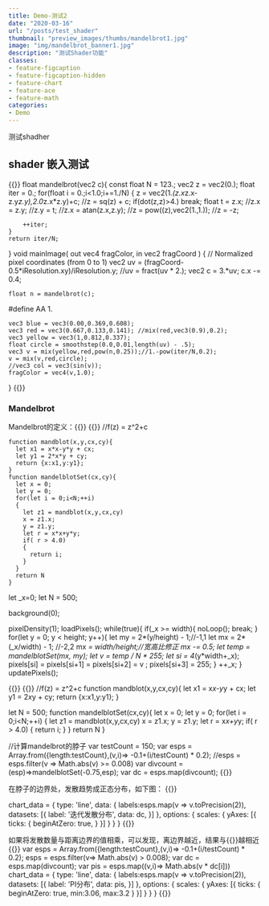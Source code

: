 ```yaml
---
title: Demo-测试2
date: "2020-03-16"
url: "/posts/test_shader"
thumbnail: "preview_images/thumbs/mandelbrot1.jpg"
image: "img/mandelbrot_banner1.jpg"
description: "测试Shader功能"
classes:
- feature-figcaption
- feature-figcaption-hidden
- feature-chart
- feature-ace
- feature-math
categories:
- Demo
---
```

测试shadher
<!--more-->


## shader 嵌入测试


{{<shader code-height=410 height=400 hideCode=false >}}
float mandelbrot(vec2 c){
    const float N = 123.;
    vec2 z = vec2(0.);
    float iter = 0.;
    for(float i = 0.;i<1.0;i+=1./N)
    {
        z = vec2(1.*(z.x*z.x-z.y*z.y),2.0*z.x*z.y)+c;
        //z = sq(z) + c;
        if(dot(z,z)>4.) break;
        float t = z.x;
        //z.x = z.y;
        //z.y = t;
        //z.x = atan(z.x,z.y);
        //z = pow((z),vec2(1.,1.));
        //z = -z;
        
        ++iter;
    }
    return iter/N;
}
void mainImage( out vec4 fragColor, in vec2 fragCoord )
{
    // Normalized pixel coordinates (from 0 to 1)
    vec2 uv = (fragCoord-0.5*iResolution.xy)/iResolution.y;
    //uv = fract(uv * 2.);
    vec2 c = 3.*uv;
    c.x -= 0.4;
    
    float n = mandelbrot(c);
#define AA 1.

    vec3 blue = vec3(0.00,0.369,0.608);
    vec3 red = vec3(0.667,0.133,0.141); //mix(red,vec3(0.9),0.2);
    vec3 yellow = vec3(1,0.812,0.337);
    float circle = smoothstep(0.0,0.01,length(uv) - .5);
    vec3 v = mix(yellow,red,pow(n,0.25));//1.-pow(iter/N,0.2);    
    v = mix(v,red,circle);
    //vec3 col = vec3(sin(v));
    fragColor = vec4(v,1.0);
}
{{</shader >}}

### Mandelbrot
Mandelbrot的定义：{{<math>}}f(z)=z^2+c{{</math>}}
{{<p5js noSetup= true >}}
//f(z) = z^2+c
~~~//隐藏的代码
function mandblot(x,y,cx,cy){
  let x1 = x*x-y*y + cx;
  let y1 = 2*x*y + cy;
  return {x:x1,y:y1};
}
function mandelblotSet(cx,cy){
  let x = 0;
  let y = 0;
  for(let i = 0;i<N;++i)
  {
    let z1 = mandblot(x,y,cx,cy)
    x = z1.x;
    y = z1.y;
    let r = x*x+y*y;
    if( r > 4.0)
    {
      return i;
    }
  }
  return N
}
~~~
let _x=0;
let N = 500;

background(0);

pixelDensity(1);
loadPixels();
while(true){
  if(_x >= width){
    noLoop(); 
    break;
  }
  for(let y = 0; y < height; y++){
    let my = 2*(y/height) - 1;//-1,1
    let mx = 2*(_x/width) - 1; //-2,2
    mx *= width/height;//宽高比修正
    mx -= 0.5;
    let temp = mandelblotSet(mx, my);
    let v = temp / N * 255;
    let si = 4*(y*width+_x);
    pixels[si] = pixels[si+1] = pixels[si+2] = v ;
    pixels[si+3] = 255;
  }
  ++_x;
} 
updatePixels();

{{</p5js>}}
{{<ace readOnly=true allowRunning=true disableFoldButton=true >}}
//f(z) = z^2+c
function mandblot(x,y,cx,cy){
  let x1 = x*x-y*y + cx;
  let y1 = 2*x*y + cy;
  return {x:x1,y:y1};
}

let N = 500;
function mandelblotSet(cx,cy){
  let x = 0;
  let y = 0;
  for(let i = 0;i<N;++i)
  {
    let z1 = mandblot(x,y,cx,cy)
    x = z1.x;
    y = z1.y;
    let r = x*x+y*y;
    if( r > 4.0)
    {
      return i;
    }
  }
  return N
}

//计算mandelbrot的脖子
var testCount = 150;
var esps = Array.from({length:testCount},(v,i)=> -0.1+(i/testCount) * 0.2);
//esps = esps.filter(v => Math.abs(v) >= 0.008)
var divcount = (esp)=>mandelblotSet(-0.75,esp); 
var dc = esps.map(divcount);
{{</ace>}}

在脖子的边界处，发散趋势成正态分布，如下图：
{{<chart code-height=360 height=300 hideCode=false defaultFold=true >}}

chart_data = {
    type: 'line',
    data: {
      labels:esps.map(v => v.toPrecision(2)),       
        datasets: [{
            label: '迭代发散分布',
            data: dc,
        }]
    },
    options: {
        scales: {
            yAxes: [{
                ticks: {
                    beginAtZero: true,
                }
            }]
        }
    }
}
{{</chart>}}

如果将发散数量与距离边界的值相乘，可以发现，离边界越近，结果与{{<math>}}\pi{{</math>}}越相近
{{<chart code-height=360 height=300 hideCode=false defaultFold=true >}}
var esps = Array.from({length:testCount},(v,i)=> -0.1+(i/testCount) * 0.2);
esps = esps.filter(v=> Math.abs(v) > 0.008); 
var dc = esps.map(divcount);
var pis = esps.map((v,i)=> Math.abs(v * dc[i]))
chart_data = {
    type: 'line',
    data: {
      labels:esps.map(v => v.toPrecision(2)),       
        datasets: [{
            label: 'PI分布',
            data: pis,
        }]
    },
    options: {
        scales: {
            yAxes: [{
                ticks: {
                    beginAtZero: true,
                    min:3.06,
                    max:3.2
                }
            }]
        }
    }
}
{{</chart>}}